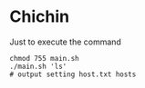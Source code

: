 # Chichin
Just to execute the command

```
chmod 755 main.sh
./main.sh 'ls'
# output setting host.txt hosts 
```
